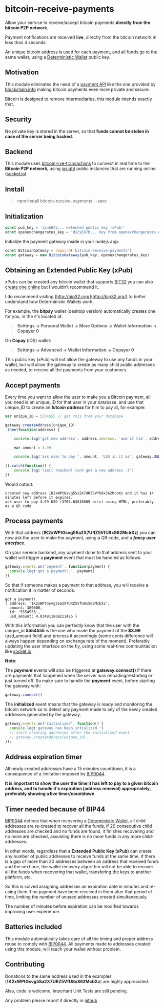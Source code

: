 bitcoin-receive-payments
===================
Allow your service to receive/accept bitcoin payments **directly from the bitcoin P2P network**.

Payment notifications are received **live**, directly from the bitcoin network in less than 4 seconds.

An unique bitcoin address is used for each payment, and all funds go to the same wallet, using a [Deterministic Wallet](https://en.bitcoin.it/wiki/Deterministic_wallet) public key. 

Motivation
--
This module eliminates the need of a [payment API](https://blockchain.info/es/api/api_receive) like the one provided by [blockchain.info](https://blockchain.info/) making bitcoin payments even more private and secure.

Bitcoin is designed to remove intermediaries, this module intends exactly that.

Security
--

No private key is stored in the server, so that **funds cannot be stolen in case of the server being hacked**.

Backend
--
This module uses [bitcoin-live-transactions](https://www.npmjs.com/package/bitcoin-live-transactions) to connect in real time to the **Bitcoin P2P network**, using [insight](https://github.com/bitpay/insight-api) public instances that are running online ([socket.io](https://www.npmjs.com/package/socket.io)).

Install
--------------------

> npm install bitcoin-receive-payments --save

Initialization
---

```javascript
const pub_key = 'xpub6CV... extended public key (xPub)'
const openexchangerates_key = 'd1c95b7b... key from openexchangerates.org' // to automatically convert USD amounts to BTC at real time rates
```

Initialize the payment gateway inside in your nodejs app:
```javascript
const BitcoinGateway = require('bitcoin-receive-payments')
const gateway = new BitcoinGateway(pub_key, openexchangerates_key)
```


Obtaining an Extended Public Key (xPub) 
----
xPubs can be created any bitcoin wallet that supports [BIT32](https://github.com/bitcoin/bips/blob/master/bip-0032.mediawiki) you can also [create one online](http://bip32.org/) but I wouldn't recommend it.

I do recommend visiting [http://bip32.org/](http://bip32.org/) to better understand how Deterministic Wallets work.

For example, the **bitpay** wallet (desktop version) automatically creates one for you, in the it's located at: 
> **Settings -> Personal Wallet -> More Options -> Wallet Information -> Copayer 0**

On **Copay** (iOS) wallet:
> **Settings -> Advanced -> Wallet Information -> Copayer 0**

This public key (xPub) will not allow the gateway to use any funds in your wallet, but will allow the gateway to create as many child public addresses as needed, to receive all the payments from your customers.

Accept payments
--

Every time you want to allow the user to make you a Bitcoin payment, all you need is an unique_ID for that user in your database, and use that unique_ID to create an ***bitcoin address*** for him to pay at, for example:

```javascript
var unique_ID = 5554555 // get this from your database

gateway.createAddress(unique_ID)
.then(function(address) {

    console.log('got new address', address.address, 'and it has', address.seconds_left / 60, 'minutes left before it expires.')
    
    var amount = 3.99
    
    console.log('ask user to pay ', amount, 'USD in it as', gateway.USDtoBIT(amount) + ' bits, using HTML, preferably as a QR code')
    
}).catch(function() {
    console.log('limit reached! cant get a new address :(')
})
```
Would output:
```
created new address 1K2xWPtGsvg5Sa2X7URZ5VfU8xS62McbXz and it has 14 minutes left before it expires.
ask user to pay 3.99 USD (3763.63610805 bits) using HTML, preferably as a QR code
```

Process payments
--

With that address (**1K2xWPtGsvg5Sa2X7URZ5VfU8xS62McbXz**) you can now ask the user to make the payment, using a QR code, and a ***fancy user interface***.

On your service backend, any payment done to that address sent to your wallet will trigger a **payment** event that must be handled as follows:
```javascript
gateway.events.on('payment', function(payment) {
  console.log('got a payment!.', payment)
})
```
So that if someone makes a payment to that address, you will receive a notification it in matter of seconds:
```
got a payment!. 
{ address: '1K2xWPtGsvg5Sa2X7URZ5VfU8xS62McbXz',
  amount: 380600,
  id: '5554555',
  usd_amount: 4.034911868211425 }
````

With this information you can perfectly know that the user with the unique_id **5554555** is the one who made the payment of the **$3.99** (usd_amount field) and process it accordingly (some cents difference will always happen depending on exchange rate of the moment). Preferably updating the user interface on the fly, using some real-time communitacion like [socket.io](https://socket.io/).

**Note:**

The ***payment*** events will also be triggered at **gateway.connect()** if there are payments that happened when the server was reloading/restarting or just turned off. So make sure to handle the ***payment*** event, before starting the gateway with:

```javascript
gateway.connect()
```

The **initialized** event means that the gateway is ready and monitoring the bitcoin network so to detect any payment made to any of the newly created addresses generated by the gateway. 

```javascript
gateway.events.on('initialized', function() {
  console.log('gateway has been intialized.')
  // start creating addresses after the initialized event
  // gateway.createAddress(unique_id)...
});
```

Address expiration timer
--

All newly created addresses have a 15 minutes countdown, it is a consequence of a limitation imposed by [BIP0044](https://github.com/bitcoin/bips/blob/master/bip-0044.mediawiki).

**It is important to show the user the time it has left to pay to a given bitcoin address, and to handle it's expiration (address renewal) appropriately, preferably showing a live timer/countdown**

Timer needed because of BIP44
--

[BIP0044](https://github.com/bitcoin/bips/blob/master/bip-0044.mediawiki) defines that when recovering a [Deterministic Wallet](https://en.bitcoin.it/wiki/Deterministic_wallet), all child addresses are re-created to recover all the funds, if 20 consecutive child addresses are checked and no funds are found, it finishes recovering and no more are checked, assuming there is no more funds in any more child-addresses.

In other words, regardless that a **Extended Public Key (xPub)** can create any number of public addresses to receive funds at the same time, if there is a gap of more than 20 addresses between an address that received funds and the next one, the wallet recovery algorithm will not be able to recover all the funds when recovering that wallet, transfering the keys to another platform, etc.

So this is solved assigning addresses an expiration date in minutes and re-using them if no payment have been received in them after that period of time, limiting the number of unused addresses created simultaneously.

The number of minutes before expiration can be modified towards improving user experience.

Batteries included
--

This module automatically takes care of all the timing and proper address reuse to comply with [BIP0044](https://github.com/bitcoin/bips/blob/master/bip-0044.mediawiki). All payments made to addresses created using this module, will reach your wallet without problem.

Contributing
--

Donations to the same address used in the examples (**1K2xWPtGsvg5Sa2X7URZ5VfU8xS62McbXz**) are highly appreciated.

Also, code is welcome, important Unit Tests are still pending.

Any problem please report it directly in [github](https://github.com/guerrerocarlos/bitcoin-receive-payments/issues)